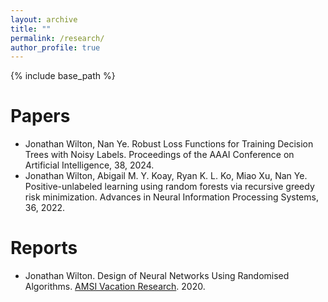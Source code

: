 ```yaml
---
layout: archive
title: ""
permalink: /research/
author_profile: true
---
```


{% include base_path %}

Papers
======
* Jonathan Wilton, Nan Ye. Robust Loss Functions for Training Decision Trees with Noisy Labels. Proceedings of the AAAI Conference on Artificial Intelligence, 38, 2024.
* Jonathan Wilton, Abigail M. Y. Koay, Ryan K. L. Ko, Miao Xu, Nan Ye. Positive-unlabeled learning using random forests via recursive greedy risk minimization. Advances in Neural Information Processing Systems, 36, 2022.

Reports
======
* Jonathan Wilton. Design of Neural Networks Using Randomised Algorithms. [AMSI Vacation Research](https://vrs.amsi.org.au/wp-content/uploads/sites/84/2020/01/wilton_jonathan_vrs-report.pdf). 2020.
